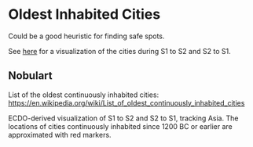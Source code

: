# Oldest Inhabited Cities

Could be a good heuristic for finding safe spots.

See [here](https://github.com/sovrynn/ecdo/tree/master/6-LITERATURE-MEDIA/nobulart/ecdo-visualizations) for a visualization of the cities during S1 to S2 and S2 to S1.

## Nobulart

List of the oldest continuously inhabited cities: https://en.wikipedia.org/wiki/List_of_oldest_continuously_inhabited_cities

ECDO-derived visualization of S1 to S2 and S2 to S1, tracking Asia. The locations of cities continuously inhabited since 1200 BC or earlier are approximated with red markers.

